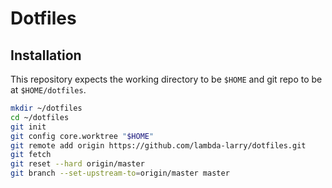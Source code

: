 # Dotfiles

## Installation

This repository expects the working directory to be `$HOME` and git repo to be
at `$HOME/dotfiles`.

```bash
mkdir ~/dotfiles
cd ~/dotfiles
git init
git config core.worktree "$HOME"
git remote add origin https://github.com/lambda-larry/dotfiles.git
git fetch
git reset --hard origin/master
git branch --set-upstream-to=origin/master master
```
